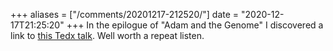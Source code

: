 +++
aliases = ["/comments/20201217-212520/"]
date = "2020-12-17T21:25:20"
+++
In the epilogue of "Adam and the Genome" I discovered a link to [this Tedx talk](https://www.youtube.com/watch?app=desktop&v=4txYvRf-r_I). Well worth a repeat listen.

